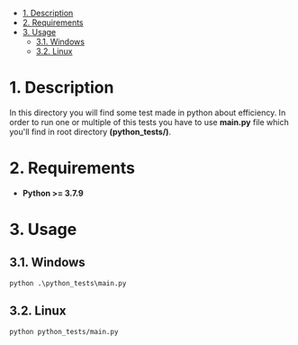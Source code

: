 - [1. Description](#1-description)
- [2. Requirements](#2-requirements)
- [3. Usage](#3-usage)
  - [3.1. Windows](#31-windows)
  - [3.2. Linux](#32-linux)


# 1. Description
In this directory you will find some test made in python about efficiency. In order to run one or multiple of this tests you have to use **main.py** file which you'll find in root directory __(python_tests/)__.

# 2. Requirements
- **Python >= 3.7.9**

# 3. Usage
## 3.1. Windows
```
python .\python_tests\main.py
```
## 3.2. Linux
```
python python_tests/main.py
```

